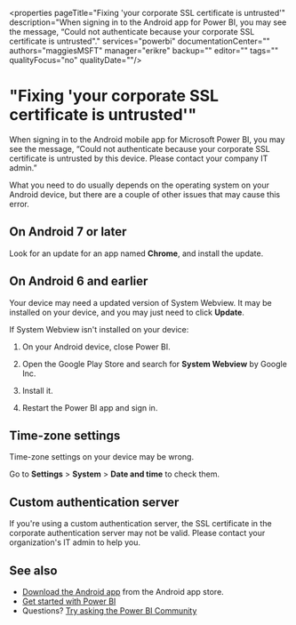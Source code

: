 <properties 
   pageTitle="Fixing 'your corporate SSL certificate is untrusted'"
   description="When signing in to the Android app for Power BI, you may see the message, “Could not authenticate because your corporate SSL certificate is untrusted"."
   services="powerbi" 
   documentationCenter="" 
   authors="maggiesMSFT" 
   manager="erikre" 
   backup=""
   editor=""
   tags=""
   qualityFocus="no"
   qualityDate=""/>
 
<tags
   ms.service="powerbi"
   ms.devlang="NA"
   ms.topic="article"
   ms.tgt_pltfrm="NA"
   ms.workload="powerbi"
   ms.date="01/23/2017"
   ms.author="maggies"/>

# "Fixing 'your corporate SSL certificate is untrusted'"

When signing in to the Android mobile app for Microsoft Power BI, you may see the message, “Could not authenticate because your corporate SSL certificate is untrusted by this device. Please contact your company IT admin.” 

What you need to do usually depends on the operating system on your Android device, but there are a couple of other issues that may cause this error.

## On Android 7 or later

Look for an update for an app named **Chrome**, and install the update.

## On Android 6 and earlier

Your device may need a updated version of System Webview. It may be installed on your device, and you may just need to click **Update**.

If System Webview isn't installed on your device:

1. On your Android device, close Power BI.

3. Open the Google Play Store and search for **System Webview** by Google Inc.

3. Install it.

4. Restart the Power BI app and sign in.

## Time-zone settings

Time-zone settings on your device may be wrong. 

Go to **Settings** > **System** > **Date and time** to check them.

## Custom authentication server

If you're using a custom authentication server, the SSL certificate in the corporate authentication server may not be valid. Please contact your organization's IT admin to help you.

## See also

-  [Download the Android app](http://go.microsoft.com/fwlink/?LinkID=544867) from the Android app store.
-  [Get started with Power BI](powerbi-service-get-started.md)
- Questions? [Try asking the Power BI Community](http://community.powerbi.com/)
